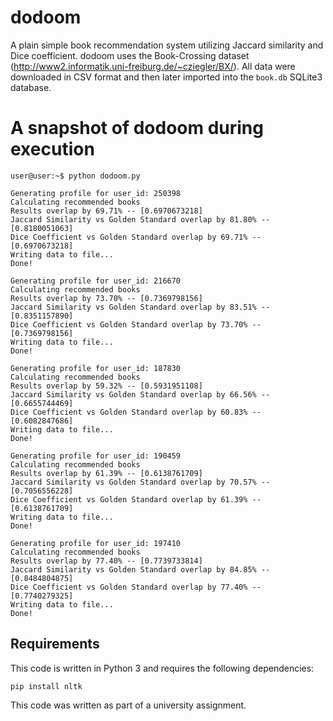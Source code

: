# dodoom
A plain simple book recommendation system utilizing Jaccard similarity and Dice coefficient. dodoom uses the Book-Crossing dataset (http://www2.informatik.uni-freiburg.de/~cziegler/BX/). All data were downloaded in CSV format and then later imported into the `book.db` SQLite3 database.

# A snapshot of dodoom during execution

```console
user@user:~$ python dodoom.py
```

```
Generating profile for user_id: 250398
Calculating recommended books
Results overlap by 69.71% -- [0.6970673218]
Jaccard Similarity vs Golden Standard overlap by 81.80% -- [0.8180051063]
Dice Coefficient vs Golden Standard overlap by 69.71% -- [0.6970673218]  
Writing data to file...
Done!

Generating profile for user_id: 216670
Calculating recommended books
Results overlap by 73.70% -- [0.7369798156]
Jaccard Similarity vs Golden Standard overlap by 83.51% -- [0.8351157890]
Dice Coefficient vs Golden Standard overlap by 73.70% -- [0.7369798156]
Writing data to file...
Done!

Generating profile for user_id: 187830
Calculating recommended books
Results overlap by 59.32% -- [0.5931951108]
Jaccard Similarity vs Golden Standard overlap by 66.56% -- [0.6655744469]
Dice Coefficient vs Golden Standard overlap by 60.83% -- [0.6082847686]
Writing data to file...
Done!

Generating profile for user_id: 190459
Calculating recommended books
Results overlap by 61.39% -- [0.6138761709]
Jaccard Similarity vs Golden Standard overlap by 70.57% -- [0.7056556228]
Dice Coefficient vs Golden Standard overlap by 61.39% -- [0.6138761709]
Writing data to file...
Done!

Generating profile for user_id: 197410
Calculating recommended books
Results overlap by 77.40% -- [0.7739733814]
Jaccard Similarity vs Golden Standard overlap by 84.85% -- [0.8484804875]
Dice Coefficient vs Golden Standard overlap by 77.40% -- [0.7740279325]
Writing data to file...
Done!

```

## Requirements

This code is written in Python 3 and requires the following dependencies:
```
pip install nltk
```

This code was written as part of a university assignment.
